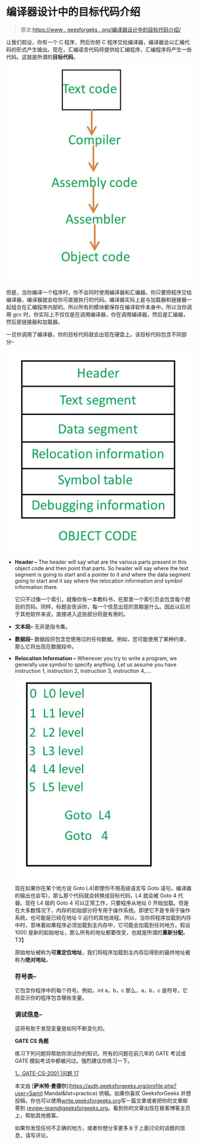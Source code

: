# 编译器设计中的目标代码介绍

> 原文:[https://www . geesforgeks . org/编译器设计中的目标代码介绍/](https://www.geeksforgeeks.org/introduction-of-object-code-in-compiler-design/)

让我们假设，你有一个 C 程序，然后你把 C 程序交给编译器，编译器会以汇编代码的形式产生输出。现在，汇编语言代码将提供给汇编程序，汇编程序将产生一些代码。这就是所谓的**目标代码**。

![compilation](img/e8667b6c82cf71b2ad36951b0cc95d8d.png)

但是，当你编译一个程序时，你不会同时使用编译器和汇编器。你只要把程序交给编译器，编译器就会给你可直接执行的代码。编译器实际上是与加载器和链接器一起组合在汇编程序内部的。所以所有的模块都保存在编译软件本身中。所以当你调用 gcc 时，你实际上不仅仅是在调用编译器，你在调用编译器，然后是汇编器，然后是链接器和加载器。

一旦你调用了编译器，你的目标代码就会出现在硬盘上。该目标代码包含不同部分–

![compilation2](img/b6be7195b5b5e59b610b8132bf7c3fba.png)

*   **Header –**
    The header will say what are the various parts present in this object code and then point that parts. So header will say where the text segment is going to start and a pointer to it and where the data segment going to start and it say where the relocation information and symbol information there.

    它只不过像一个索引，就像你有一本教科书，在那里一个索引页会包含每个题目的页码。同样，标题会告诉你，每一个信息出现的宫殿是什么。因此以后对于其他软件来说，直接进入这些部分将是有用的。

*   **文本段–**
    无非是指令集。
*   **数据段–**
    数据段将包含您使用过的任何数据。例如，您可能使用了某种约束，那么它将出现在数据段中。
*   **Relocation Information –**
    Whenever you try to write a program, we generally use symbol to specify anything. Let us assume you have instruction 1, instruction 2, instruction 3, instruction 4,….
    ![compilation3](img/3690ccbc9b898f2bba6fa14e1e881bd5.png)

    现在如果你在某个地方说 Goto L4(即使你不用高级语言写 Goto 语句，编译器的输出也会写)，那么那个代码就会转换成目标代码，L4 就会被 Goto 4 代替。现在 L4 级的 Goto 4 可以正常工作，只要程序从地址 0 开始加载。但是在大多数情况下，内存的初始部分将专用于操作系统。即使它不是专用于操作系统，也可能是已经在地址 0 运行的其他进程。所以，当你将程序加载到内存中时，意味着如果程序必须加载到主内存中，它可能会加载到任何地方。假设 1000 是新的起始地址，那么所有的地址都要改变，也就是所谓的**重新分配**。
    T3】

    原始地址被称为**可重定位地址**，我们将程序加载到主内存后得到的最终地址被称为**绝对地址**。

    ### 符号表–

    它包含你程序中的每个符号。例如，int a，b，c 那么，a，b，c 是符号，它将显示你的程序包含哪些变量。

    ### 调试信息–

    这将有助于发现变量是如何不断变化的。

    **GATE CS 角题**

    练习下列问题将帮助你测试你的知识。所有的问题在前几年的 GATE 考试或 GATE 模拟考试中都被问过。强烈建议你练习一下。

    [1。GATE-CS-2001 |问题 17](https://www.geeksforgeeks.org/gate-gate-cs-2001-question-17/)

    本文由 [**萨米特·曼德尔**](https://auth.geeksforgeeks.org/profile.php?user=Samit Mandal&list=practice) 供稿。如果你喜欢 GeeksforGeeks 并想投稿，你也可以使用[write.geeksforgeeks.org](https://write.geeksforgeeks.org)写一篇文章或者把你的文章邮寄到 review-team@geeksforgeeks.org。看到你的文章出现在极客博客主页上，帮助其他极客。

    如果你发现任何不正确的地方，或者你想分享更多关于上面讨论的话题的信息，请写评论。